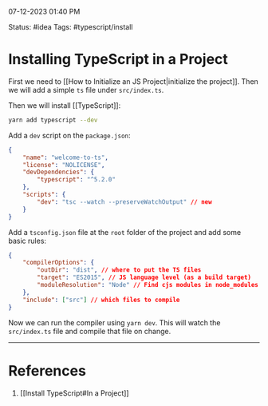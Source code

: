 07-12-2023 01:40 PM

Status: #idea
Tags: #typescript/install

# Installing TypeScript in a Project

First we need to [[How to Initialize an JS Project|initialize the project]]. Then we will add a simple `ts` file under `src/index.ts`.

Then we will install [[TypeScript]]:

```bash
yarn add typescript --dev
```


Add a `dev` script on the `package.json`:

```json
{
	"name": "welcome-to-ts",
	"license": "NOLICENSE",
	"devDependencies": {
		"typescript": "^5.2.0"
	},
	"scripts": {
		"dev": "tsc --watch --preserveWatchOutput" // new
	}
}
```

Add a `tsconfig.json` file at the `root` folder of the project and add some basic rules:

```json
{
	"compilerOptions": {
		"outDir": "dist", // where to put the TS files
		"target": "ES2015", // JS language level (as a build target)
		"moduleResolution": "Node" // Find cjs modules in node_modules
	},
	"include": ["src"] // which files to compile
}
```

Now we can run the compiler using `yarn dev`. This will watch the `src/index.ts` file and compile that file on change.

---
# References

1. [[Install TypeScript#In a Project]]
